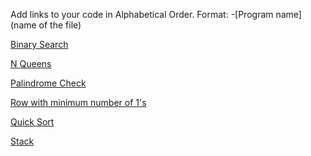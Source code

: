 Add links to your code in Alphabetical Order.
Format: -[Program name](name of the file)

[Binary Search](https://github.com/codenipun/DS-Algo-Zone/blob/main/Kotlin/binary_Search.kt)

[N Queens](https://github.com/codenipun/DS-Algo-Zone/blob/main/Kotlin/NQueens.kt)

[Palindrome Check](https://github.com/codenipun/DS-Algo-Zone/blob/main/Kotlin/palindrome.kt)

[Row with minimum number of 1's](./min_number_of_1.kt)

[Quick Sort](./QuickSort.kt)

[Stack](./Stack.kt)


